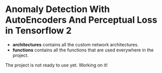 # Anomaly Detection With AutoEncoders And Perceptual Loss in Tensorflow 2

- **architectures** contains all the custom network architectures.
- **functions** contains all the functions that are used everywhere in the project.

The project is not ready to use yet. Working on it!
